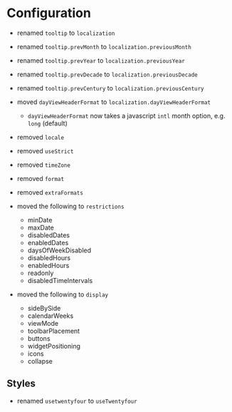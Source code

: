 # Configuration
* renamed `tooltip` to `localization`
* renamed `tooltip.prevMonth` to `localization.previousMonth`
* renamed `tooltip.prevYear` to `localization.previousYear`
* renamed `tooltip.prevDecade` to `localization.previousDecade`
* renamed `tooltip.prevCentury` to `localization.previousCentury`
* moved `dayViewHeaderFormat` to `localization.dayViewHeaderFormat`
    * `dayViewHeaderFormat` now takes a javascript `intl` month option, e.g. `long` (default)
  
* removed `locale`
* removed `useStrict`
* removed `timeZone`
* removed `format`
* removed `extraFormats`

* moved the following to `restrictions`
    * minDate
    * maxDate
    * disabledDates
    * enabledDates
    * daysOfWeekDisabled
    * disabledHours
    * enabledHours
    * readonly
    * disabledTimeIntervals

* moved the following to `display`
    * sideBySide
    * calendarWeeks
    * viewMode
    * toolbarPlacement
    * buttons
    * widgetPositioning
    * icons
    * collapse
  
## Styles
* renamed `usetwentyfour` to `useTwentyfour`